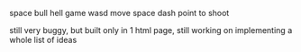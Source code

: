 space bull hell game
wasd move
space dash
point to shoot

still very buggy, but built only in 1 html page, still working on implementing a whole list of ideas
